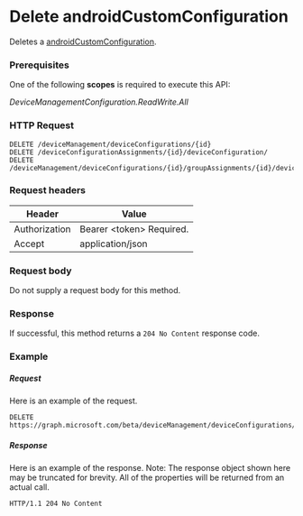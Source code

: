 ﻿# Delete androidCustomConfiguration
Deletes a [androidCustomConfiguration](../resources/intune_deviceconfig_androidcustomconfiguration.md).
### Prerequisites
One of the following **scopes** is required to execute this API:

*DeviceManagementConfiguration.ReadWrite.All*
### HTTP Request
<!-- {
  "blockType": "ignored"
}
-->
```http
DELETE /deviceManagement/deviceConfigurations/{id}
DELETE /deviceConfigurationAssignments/{id}/deviceConfiguration/
DELETE /deviceManagement/deviceConfigurations/{id}/groupAssignments/{id}/deviceConfiguration/
```

### Request headers
|Header|Value|
|---|---|
|Authorization|Bearer &lt;token&gt; Required.|
|Accept|application/json|

### Request body
Do not supply a request body for this method.

### Response
If successful, this method returns a `204 No Content` response code.

### Example
##### Request
Here is an example of the request.
```http
DELETE https://graph.microsoft.com/beta/deviceManagement/deviceConfigurations/{id}
```

##### Response
Here is an example of the response. Note: The response object shown here may be truncated for brevity. All of the properties will be returned from an actual call.
```http
HTTP/1.1 204 No Content
```



